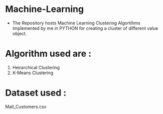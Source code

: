 # Machine-Learning

  - The Repository hosts Machine Learning Clustering Algortihms Implemented by me in PYTHON for creating a cluster of different value object.

# Algorithm used are :
  1. Heirarchical Clustering
  2. K-Means Clustering

# Dataset used :

  Mall_Customers.csv
  


